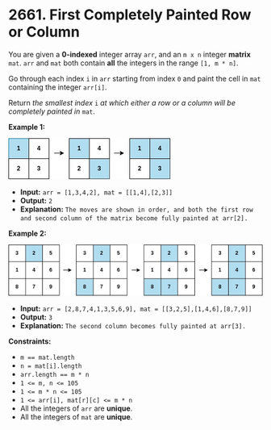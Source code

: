 # 2661. First Completely Painted Row or Column

You are given a **0-indexed** integer array `arr`, and an `m x n` integer **matrix** `mat`. `arr` and `mat` both contain **all** the integers in the range `[1, m * n]`.

Go through each index `i` in `arr` starting from index `0` and paint the cell in `mat` containing the integer `arr[i]`.

Return _the smallest index_ `i` _at which either a row or a column will be completely painted in_ `mat`.

**Example 1:**

![](grid1.jpg)

* **Input:** `arr = [1,3,4,2], mat = [[1,4],[2,3]]`
* **Output:** `2`
* **Explanation:** `The moves are shown in order, and both the first row and second column of the matrix become fully painted at arr[2].`

**Example 2:**

![](grid2.jpg)

* **Input:** `arr = [2,8,7,4,1,3,5,6,9], mat = [[3,2,5],[1,4,6],[8,7,9]]`
* **Output:** `3`
* **Explanation:** `The second column becomes fully painted at arr[3].`

**Constraints:**

*   `m == mat.length`
*   `n = mat[i].length`
*   `arr.length == m * n`
*   `1 <= m, n <= 105`
*   `1 <= m * n <= 105`
*   `1 <= arr[i], mat[r][c] <= m * n`
*   All the integers of `arr` are **unique**.
*   All the integers of `mat` are **unique**.
